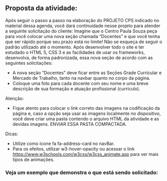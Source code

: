 ## Proposta da atividade:

Após seguir o passo a passo na elaboração do PROJETO CPS indicado no material dessa agenda, você dará continuidade nesse projeto para atender a seguinte solicitação do cliente:
Imagine que o Centro Paula Souza peça para você colocar uma nova seção chamada “Docentes” e que você tenha que ser rápido porque seu prazo está no limite! Não se esqueça de seguir o padrão utilizado até o momento.
Após desenvolver todo o site e ter estudado o HTML 5, CSS 3 e as facilidades de usar os frameworks, desenvolva, de forma padronizada, essa nova seção de acordo com as seguintes solicitações:

- A nova seção ”Docentes” deve ficar entre as Seções Grade Curricular e Mercado de Trabalho, tanto na navbar quanto no corpo da página.
- Coloque uma foto para cada docente com seu nome e uma breve descrição de sua formação e atuação profissional (currículo).

Atenção: 
- Fique atento para colocar o link correto das imagens na codificação da página e, caso a opção seja usar as imagens localmente no dispositivo, você deve criar uma pasta  contendo o arquivo HTML da atividade e as devidas imagens. ENVIAR ESSA PASTA COMPACTADA.

Dicas:
- Utilize como ícone fa fa-address-card no navBar.
- Para os efeitos, utilizar w3-hover-opacity ou acessar o link https://www.w3schools.com/w3css/w3css_animate.asp   para ver mais tipos de animações.

### Veja um exemplo que demonstra o que está sendo solicitado:

